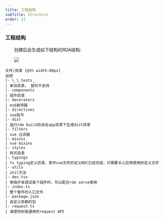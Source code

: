 ```yaml
---
title: 工程结构
subTitle: Structure
order: 11
---
```


### 工程结构

&emsp;&emsp;创建后会生成如下结构的RDA结构:

&emsp;&emsp;![](https://haitao.nos.netease.com/16c75437-4efd-4524-9894-59678bdb2e98_277_377.jpg)

```table
文件/目录 [@th width:80px]
说明
|- \_\_tests__
| 单测目录， 暂时不支持
|- components
| 组件目录
|- decorators
| es6装饰器
|- directives
| vue指令
|- dist
| 运行rde build后会在app目录下生成dist目录
|- filters
| vue 过滤器
|- mixins
| vue mixins
|- styles
| 样式目录
|- typings
| ts typing定义目录，其中vue文件的定义RDC已经完成，只需要关心应用使用的定义文件
|- utils
| util方法
|- dev.tsx
| 单独开发调试某个组件时，可以配合rde serve使用
|- index.ts
| 整个套件的入口文件
|- package.json
| 自定义依赖的包
|- request.ts
| 请提供封装通用的request API
```
